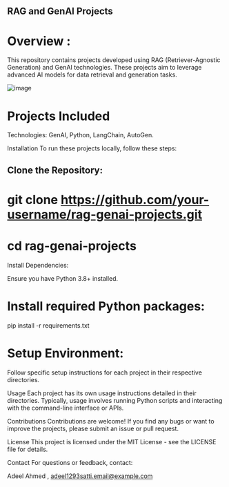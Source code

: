 ## RAG and GenAI Projects
# Overview :
This repository contains projects developed using RAG (Retriever-Agnostic Generation) and GenAI technologies. These projects aim to leverage advanced AI models for data retrieval and generation tasks.

![image](https://github.com/user-attachments/assets/982465f1-fc95-42d7-b9ed-3e757ccc3d69)

# Projects Included
Technologies: GenAI, Python, LangChain, AutoGen.

Installation
To run these projects locally, follow these steps:

## Clone the Repository:
# git clone https://github.com/your-username/rag-genai-projects.git
# cd rag-genai-projects
Install Dependencies:

Ensure you have Python 3.8+ installed.

# Install required Python packages:
   pip install -r requirements.txt
# Setup Environment:

Follow specific setup instructions for each project in their respective directories.

Usage
Each project has its own usage instructions detailed in their directories. Typically, usage involves running Python scripts and interacting with the command-line interface or APIs.

Contributions
Contributions are welcome! If you find any bugs or want to improve the projects, please submit an issue or pull request.

License
This project is licensed under the MIT License - see the LICENSE file for details.

Contact
For questions or feedback, contact:

Adeel Ahmed , adeel1293satti.email@example.com
